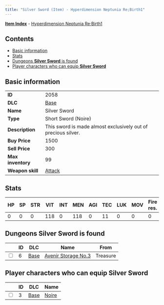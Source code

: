 ```yaml
---
title: "Silver Sword (Item) - Hyperdimension Neptunia Re;Birth1"
---
```


[**Item Index**](/neptunia/rb1/item/index.html) - [Hyperdimension Neptunia Re;Birth1](/neptunia/rb1)

## Contents

- [Basic information](#basic-information)
- [Stats](#stats)
- [Dungeons **Silver Sword** is found](#dungeons-silver-sword-is-found)
- [Player characters who can equip **Silver Sword**](#player-characters-who-can-equip-silver-sword)

## Basic information

|   |   |
| -- | -- |
| **ID** | 2058 |
| **DLC** | [Base](/neptunia/rb1/dlc/1-base.html) |
| **Name** | Silver Sword |
| **Type** | Short Sword (Noire) |
| **Description** | This sword is made almost exclusively out of precious silver. |
| **Buy Price** | 1500 |
| **Sell Price** | 300 |
| **Max inventory** | 99 |
| **Weapon skill** | [Attack](/neptunia/rb1/skill/1-401-attack.html) |

## Stats

| HP | SP | STR | VIT | INT | MEN | AGI | TEC | LUK | MOV | Fire res. | Ice res. | Wind res. | Lightning res. |
| -- | -- | --- | --- | --- | --- | --- | --- | --- | --- | --------- | -------- | --------- | -------------- |
| 0 | 0 | 0 | 118 | 0 | 118 | 0 | 11 | 0 | 0 | 0 | 0 | 0 | 0 |

## Dungeons **Silver Sword** is found

|    | ID | DLC | Name | From |
| -- | -- | --- | ---- | ---- |
| <input type="checkbox" id="rb1-dungeon-1-6" class="trackbox" /> | 6 | [Base](/neptunia/rb1/dlc/1-base.html) | [Avenir Storage No.3](/neptunia/rb1/dungeon/1-6-avenir-storage-no-3.html) | Treasure |

## Player characters who can equip **Silver Sword**

|    | ID | DLC | Name |
| -- | -- | --- | ---- |
| <input type="checkbox" id="rb1-player-1-3" class="trackbox" /> | 3 | [Base](/neptunia/rb1/dlc/1-base.html) | [Noire](/neptunia/rb1/player/1-3-noire.html) |